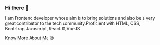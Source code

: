 ### Hi there 👋

I am Frontend developer whose aim is to bring solutions and also be a very great contributor to the tech community.Proficient with HTML, CSS, Bootstrap,Javascript, ReactJS,VueJS.


Know More About Me :wink:
